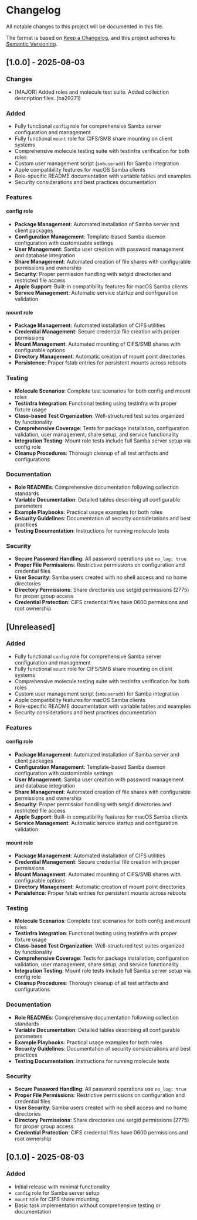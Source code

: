 # Changelog

All notable changes to this project will be documented in this file.

The format is based on [Keep a Changelog](https://keepachangelog.com/en/1.0.0/),
and this project adheres to
[Semantic Versioning](https://semver.org/spec/v2.0.0.html).

## [1.0.0] - 2025-08-03

### Changes

- [MAJOR] Added roles and molecule test suite. Added collection description
  files. (ba29271)

### Added

- Fully functional `config` role for comprehensive Samba server configuration
  and management
- Fully functional `mount` role for CIFS/SMB share mounting on client systems
- Comprehensive molecule testing suite with testinfra verification for both
  roles
- Custom user management script (`smbuseradd`) for Samba integration
- Apple compatibility features for macOS Samba clients
- Role-specific README documentation with variable tables and examples
- Security considerations and best practices documentation

### Features

#### config role

- **Package Management**: Automated installation of Samba server and client
  packages
- **Configuration Management**: Template-based Samba daemon configuration with
  customizable settings
- **User Management**: Samba user creation with password management and database
  integration
- **Share Management**: Automated creation of file shares with configurable
  permissions and ownership
- **Security**: Proper permission handling with setgid directories and
  restricted file access
- **Apple Support**: Built-in compatibility features for macOS Samba clients
- **Service Management**: Automatic service startup and configuration validation

#### mount role

- **Package Management**: Automated installation of CIFS utilities
- **Credential Management**: Secure credential file creation with proper
  permissions
- **Mount Management**: Automated mounting of CIFS/SMB shares with configurable
  options
- **Directory Management**: Automatic creation of mount point directories
- **Persistence**: Proper fstab entries for persistent mounts across reboots

### Testing

- **Molecule Scenarios**: Complete test scenarios for both config and mount
  roles
- **Testinfra Integration**: Functional testing using testinfra with proper
  fixture usage
- **Class-based Test Organization**: Well-structured test suites organized by
  functionality
- **Comprehensive Coverage**: Tests for package installation, configuration
  validation, user management, share setup, and service functionality
- **Integration Testing**: Mount role tests include full Samba server setup via
  config role
- **Cleanup Procedures**: Thorough cleanup of all test artifacts and
  configurations

### Documentation

- **Role READMEs**: Comprehensive documentation following collection standards
- **Variable Documentation**: Detailed tables describing all configurable
  parameters
- **Example Playbooks**: Practical usage examples for both roles
- **Security Guidelines**: Documentation of security considerations and best
  practices
- **Testing Documentation**: Instructions for running molecule tests

### Security

- **Secure Password Handling**: All password operations use `no_log: true`
- **Proper File Permissions**: Restrictive permissions on configuration and
  credential files
- **User Security**: Samba users created with no shell access and no home
  directories
- **Directory Permissions**: Share directories use setgid permissions (2775) for
  proper group access
- **Credential Protection**: CIFS credential files have 0600 permissions and
  root ownership

## [Unreleased]

### Added

- Fully functional `config` role for comprehensive Samba server configuration
  and management
- Fully functional `mount` role for CIFS/SMB share mounting on client systems
- Comprehensive molecule testing suite with testinfra verification for both
  roles
- Custom user management script (`smbuseradd`) for Samba integration
- Apple compatibility features for macOS Samba clients
- Role-specific README documentation with variable tables and examples
- Security considerations and best practices documentation

### Features

#### config role

- **Package Management**: Automated installation of Samba server and client
  packages
- **Configuration Management**: Template-based Samba daemon configuration with
  customizable settings
- **User Management**: Samba user creation with password management and database
  integration
- **Share Management**: Automated creation of file shares with configurable
  permissions and ownership
- **Security**: Proper permission handling with setgid directories and
  restricted file access
- **Apple Support**: Built-in compatibility features for macOS Samba clients
- **Service Management**: Automatic service startup and configuration validation

#### mount role

- **Package Management**: Automated installation of CIFS utilities
- **Credential Management**: Secure credential file creation with proper
  permissions
- **Mount Management**: Automated mounting of CIFS/SMB shares with configurable
  options
- **Directory Management**: Automatic creation of mount point directories
- **Persistence**: Proper fstab entries for persistent mounts across reboots

### Testing

- **Molecule Scenarios**: Complete test scenarios for both config and mount
  roles
- **Testinfra Integration**: Functional testing using testinfra with proper
  fixture usage
- **Class-based Test Organization**: Well-structured test suites organized by
  functionality
- **Comprehensive Coverage**: Tests for package installation, configuration
  validation, user management, share setup, and service functionality
- **Integration Testing**: Mount role tests include full Samba server setup via
  config role
- **Cleanup Procedures**: Thorough cleanup of all test artifacts and
  configurations

### Documentation

- **Role READMEs**: Comprehensive documentation following collection standards
- **Variable Documentation**: Detailed tables describing all configurable
  parameters
- **Example Playbooks**: Practical usage examples for both roles
- **Security Guidelines**: Documentation of security considerations and best
  practices
- **Testing Documentation**: Instructions for running molecule tests

### Security

- **Secure Password Handling**: All password operations use `no_log: true`
- **Proper File Permissions**: Restrictive permissions on configuration and
  credential files
- **User Security**: Samba users created with no shell access and no home
  directories
- **Directory Permissions**: Share directories use setgid permissions (2775) for
  proper group access
- **Credential Protection**: CIFS credential files have 0600 permissions and
  root ownership

## [0.1.0] - 2025-08-03

### Added

- Initial release with minimal functionality
- `config` role for Samba server setup
- `mount` role for CIFS share mounting
- Basic task implementation without comprehensive testing or documentation
